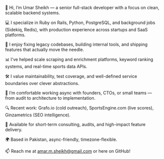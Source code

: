 👋 Hi, I’m Umar Sheikh — a senior full-stack developer with a focus on clean, scalable backend systems.

💻 I specialize in Ruby on Rails, Python, PostgreSQL, and background jobs (Sidekiq, Redis), with production experience across startups and SaaS platforms.

🔧 I enjoy fixing legacy codebases, building internal tools, and shipping features that actually move the needle.

📊 I've helped scale scraping and enrichment platforms, keyword ranking systems, and real-time sports data APIs.

🛠️ I value maintainability, test coverage, and well-defined service boundaries over clever abstractions.

🚀 I’m comfortable working async with founders, CTOs, or small teams — from audit to architecture to implementation.

🔍 Recent work: Grafo.io (cold outreach), SportsEngine.com (live scores), Ginzametrics (SEO intelligence).

🤝 Available for short-term consulting, audits, and high-impact feature delivery.

🌍 Based in Pakistan, async-friendly, timezone-flexible.

📫 Reach me at amar.m.sheikh@gmail.com or here on GitHub!

<!---
amar-sheikh/amar-sheikh is a ✨ special ✨ repository because its `README.md` (this file) appears on your GitHub profile.
You can click the Preview link to take a look at your changes.
--->
